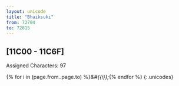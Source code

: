 ```yaml
---
layout: unicode
title: "Bhaiksuki"
from: 72704
to: 72815
---
```


## 	[11C00 - 11C6F]

Assigned Characters: 97

{% for i in (page.from..page.to) %}<i>&#{{i}};</i>{% endfor %}
{:.unicodes}
